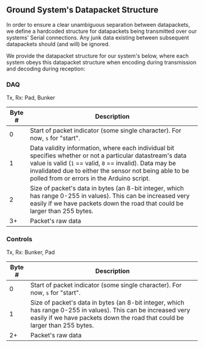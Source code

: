 ## Ground System's Datapacket Structure

In order to ensure a clear unambiguous separation between datapackets, we define a hardcoded structure for datapackets being transmitted over our systems' Serial connections. Any junk data existing between subsequent datapackets should (and will) be ignored.

We provide the datapacket structure for our system's below, where each system obeys this datapacket structure when encoding during transmission and decoding during reception:

### DAQ

Tx, Rx: Pad, Bunker

| Byte # | Description |
|--|--|
| 0 | Start of packet indicator (some single character). For now, `s` for "start". |
| 1 | Data validity information, where each individual bit specifies whether or not a particular datastream's data value is valid (`1` == valid, `0` == invalid). Data may be invalidated due to either the sensor not being able to be polled from or errors in the Arduino script. |
| 2 | Size of packet's data in bytes (an 8-bit integer, which has range 0-255 in values). This can be increased very easily if we have packets down the road that could be larger than 255 bytes. |
| 3+ | Packet's raw data |

### Controls

Tx, Rx: Bunker, Pad

| Byte # | Description |
|--|--|
| 0 | Start of packet indicator (some single character). For now, `s` for "start". |
| 1 | Size of packet's data in bytes (an 8-bit integer, which has range 0-255 in values). This can be increased very easily if we have packets down the road that could be larger than 255 bytes. |
| 2+ | Packet's raw data |